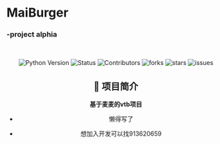 
# MaiBurger
### -project alphia
<br />
<div align="center">

  ![Python Version](https://img.shields.io/badge/Python-3.10+-blue)
  ![Status](https://img.shields.io/badge/状态-开摆中-red)
  ![Contributors](https://img.shields.io/badge/贡献者-没几个人-red)
  ![forks](https://img.shields.io/badge/分支数-一点点-green)
  ![stars](https://img.shields.io/github/stars/ChangingSelf/Amaidesu?style=flat&label=星标数)
  ![issues](https://img.shields.io/github/issues/ChangingSelf/Amaidesu)



## 📝 项目简介

**基于麦麦的vtb项目**


- 懒得写了

- 想加入开发可以找913620659

